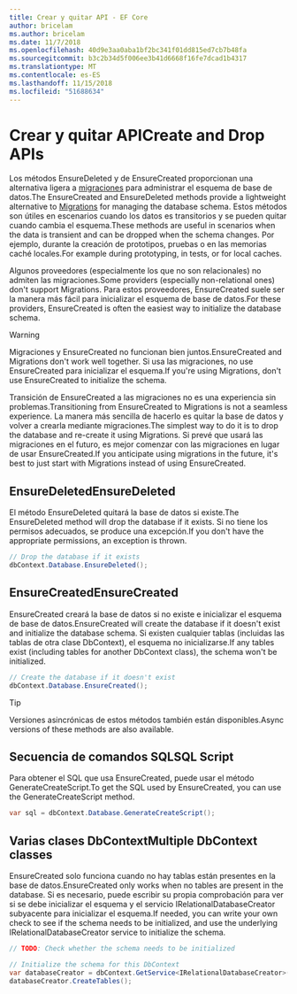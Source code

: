 ```yaml
---
title: Crear y quitar API - EF Core
author: bricelam
ms.author: bricelam
ms.date: 11/7/2018
ms.openlocfilehash: 40d9e3aa0aba1bf2bc341f01dd815ed7cb7b48fa
ms.sourcegitcommit: b3c2b34d5f006ee3b41d6668f16fe7dcad1b4317
ms.translationtype: MT
ms.contentlocale: es-ES
ms.lasthandoff: 11/15/2018
ms.locfileid: "51688634"
---
```

# <a name="create-and-drop-apis"></a><span data-ttu-id="fe861-102">Crear y quitar API</span><span class="sxs-lookup"><span data-stu-id="fe861-102">Create and Drop APIs</span></span>

<span data-ttu-id="fe861-103">Los métodos EnsureDeleted y de EnsureCreated proporcionan una alternativa ligera a [migraciones](migrations/index.md) para administrar el esquema de base de datos.</span><span class="sxs-lookup"><span data-stu-id="fe861-103">The EnsureCreated and EnsureDeleted methods provide a lightweight alternative to [Migrations](migrations/index.md) for managing the database schema.</span></span> <span data-ttu-id="fe861-104">Estos métodos son útiles en escenarios cuando los datos es transitorios y se pueden quitar cuando cambia el esquema.</span><span class="sxs-lookup"><span data-stu-id="fe861-104">These methods are useful in scenarios when the data is transient and can be dropped when the schema changes.</span></span> <span data-ttu-id="fe861-105">Por ejemplo, durante la creación de prototipos, pruebas o en las memorias caché locales.</span><span class="sxs-lookup"><span data-stu-id="fe861-105">For example during prototyping, in tests, or for local caches.</span></span>

<span data-ttu-id="fe861-106">Algunos proveedores (especialmente los que no son relacionales) no admiten las migraciones.</span><span class="sxs-lookup"><span data-stu-id="fe861-106">Some providers (especially non-relational ones) don't support Migrations.</span></span> <span data-ttu-id="fe861-107">Para estos proveedores, EnsureCreated suele ser la manera más fácil para inicializar el esquema de base de datos.</span><span class="sxs-lookup"><span data-stu-id="fe861-107">For these providers, EnsureCreated is often the easiest way to initialize the database schema.</span></span>

> [!WARNING]
> <span data-ttu-id="fe861-108">Migraciones y EnsureCreated no funcionan bien juntos.</span><span class="sxs-lookup"><span data-stu-id="fe861-108">EnsureCreated and Migrations don't work well together.</span></span> <span data-ttu-id="fe861-109">Si usa las migraciones, no use EnsureCreated para inicializar el esquema.</span><span class="sxs-lookup"><span data-stu-id="fe861-109">If you're using Migrations, don't use EnsureCreated to initialize the schema.</span></span>

<span data-ttu-id="fe861-110">Transición de EnsureCreated a las migraciones no es una experiencia sin problemas.</span><span class="sxs-lookup"><span data-stu-id="fe861-110">Transitioning from EnsureCreated to Migrations is not a seamless experience.</span></span> <span data-ttu-id="fe861-111">La manera más sencilla de hacerlo es quitar la base de datos y volver a crearla mediante migraciones.</span><span class="sxs-lookup"><span data-stu-id="fe861-111">The simplest way to do it is to drop the database and re-create it using Migrations.</span></span> <span data-ttu-id="fe861-112">Si prevé que usará las migraciones en el futuro, es mejor comenzar con las migraciones en lugar de usar EnsureCreated.</span><span class="sxs-lookup"><span data-stu-id="fe861-112">If you anticipate using migrations in the future, it's best to just start with Migrations instead of using EnsureCreated.</span></span>

## <a name="ensuredeleted"></a><span data-ttu-id="fe861-113">EnsureDeleted</span><span class="sxs-lookup"><span data-stu-id="fe861-113">EnsureDeleted</span></span>

<span data-ttu-id="fe861-114">El método EnsureDeleted quitará la base de datos si existe.</span><span class="sxs-lookup"><span data-stu-id="fe861-114">The EnsureDeleted method will drop the database if it exists.</span></span> <span data-ttu-id="fe861-115">Si no tiene los permisos adecuados, se produce una excepción.</span><span class="sxs-lookup"><span data-stu-id="fe861-115">If you don't have the appropriate permissions, an exception is thrown.</span></span>

``` csharp
// Drop the database if it exists
dbContext.Database.EnsureDeleted();
```

## <a name="ensurecreated"></a><span data-ttu-id="fe861-116">EnsureCreated</span><span class="sxs-lookup"><span data-stu-id="fe861-116">EnsureCreated</span></span>

<span data-ttu-id="fe861-117">EnsureCreated creará la base de datos si no existe e inicializar el esquema de base de datos.</span><span class="sxs-lookup"><span data-stu-id="fe861-117">EnsureCreated will create the database if it doesn't exist and initialize the database schema.</span></span> <span data-ttu-id="fe861-118">Si existen cualquier tablas (incluidas las tablas de otra clase DbContext), el esquema no inicializarse.</span><span class="sxs-lookup"><span data-stu-id="fe861-118">If any tables exist (including tables for another DbContext class), the schema won't be initialized.</span></span>

``` csharp
// Create the database if it doesn't exist
dbContext.Database.EnsureCreated();
```

> [!TIP]
> <span data-ttu-id="fe861-119">Versiones asincrónicas de estos métodos también están disponibles.</span><span class="sxs-lookup"><span data-stu-id="fe861-119">Async versions of these methods are also available.</span></span>

## <a name="sql-script"></a><span data-ttu-id="fe861-120">Secuencia de comandos SQL</span><span class="sxs-lookup"><span data-stu-id="fe861-120">SQL Script</span></span>

<span data-ttu-id="fe861-121">Para obtener el SQL que usa EnsureCreated, puede usar el método GenerateCreateScript.</span><span class="sxs-lookup"><span data-stu-id="fe861-121">To get the SQL used by EnsureCreated, you can use the GenerateCreateScript method.</span></span>

``` csharp
var sql = dbContext.Database.GenerateCreateScript();
```

## <a name="multiple-dbcontext-classes"></a><span data-ttu-id="fe861-122">Varias clases DbContext</span><span class="sxs-lookup"><span data-stu-id="fe861-122">Multiple DbContext classes</span></span>

<span data-ttu-id="fe861-123">EnsureCreated solo funciona cuando no hay tablas están presentes en la base de datos.</span><span class="sxs-lookup"><span data-stu-id="fe861-123">EnsureCreated only works when no tables are present in the database.</span></span> <span data-ttu-id="fe861-124">Si es necesario, puede escribir su propia comprobación para ver si se debe inicializar el esquema y el servicio IRelationalDatabaseCreator subyacente para inicializar el esquema.</span><span class="sxs-lookup"><span data-stu-id="fe861-124">If needed, you can write your own check to see if the schema needs to be initialized, and use the underlying IRelationalDatabaseCreator service to initialize the schema.</span></span>

``` csharp
// TODO: Check whether the schema needs to be initialized

// Initialize the schema for this DbContext
var databaseCreator = dbContext.GetService<IRelationalDatabaseCreator>();
databaseCreator.CreateTables();
```

